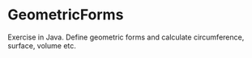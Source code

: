 # GeometricForms
Exercise in Java. Define geometric forms and calculate circumference, surface, volume etc.
